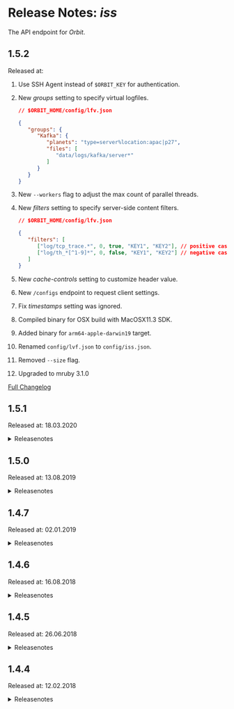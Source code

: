 # Release Notes: _iss_

The API endpoint for _Orbit_.

## 1.5.2

Released at:

1. Use SSH Agent instead of `$ORBIT_KEY` for authentication.

2. New _groups_ setting to specify virtual logfiles.
   ```json
   // $ORBIT_HOME/config/lfv.json

   {
      "groups": {
         "Kafka": {
            "planets": "type=server%location:apac|p27",
            "files": [
               "data/logs/kafka/server*"
            ]
         }
      }
   }
   ```

3. New `--workers` flag to adjust the max count of parallel threads.

4. New _filters_ setting to specify server-side content filters.
   ```json
   // $ORBIT_HOME/config/lfv.json

   {
      "filters": [
         ["log/tcp_trace.*", 0, true, "KEY1", "KEY2"], // positive case
         ["log/th_*[^1-9]*", 0, false, "KEY1", "KEY2"] // negative case
      ]
   }
   ```

5. New _cache-controls_ setting to customize header value.

6. New `/configs` endpoint to request client settings.

7. Fix _timestamps_ setting was ignored.

8. Compiled binary for OSX build with MacOSX11.3 SDK.

9. Added binary for `arm64-apple-darwin19` target.

10. Renamed `config/lvf.json` to `config/iss.json`.

11. Removed `--size` flag.

12. Upgraded to mruby 3.1.0

[Full Changelog](https://github.com/katzer/iss/compare/1.5.1...HEAD)

## 1.5.1

Released at: 18.03.2020

<details><summary>Releasenotes</summary>
<p>

1. Singularized folder names.

2. Hot reload of lfv.json when received `SIGUSR1`.

3. Fixed potential memory leaks.

4. Compiled binary for OSX build with MacOS 10.15 SDK.

5. Upgraded to mruby 2.1.0

[Full Changelog](https://github.com/katzer/iss/compare/1.5.0...1.5.1)
</details>

## 1.5.0

Released at: 13.08.2019

<details><summary>Releasenotes</summary>
<p>

1. Added support for `ECDSA` for both key exchange and host key algorithms.

2. Updated `/logs` endpoint to return list in sorted order.

3. Updated `/jobs` endpoint to include run count and most recent timestamp.

4. Changed `/reports` endpoint to return timestamps as integers.

5. Fixed `/logs/{path}` endpoint failed to load files with null lines.

6. Fixed crash during shutdown when received SIGTERM or similar.

7. Fixed memory leak when converting LATIN-9 encoded files.

8. Renamed `--host` flag to `--bind`.

9. Compiled binary for OSX build with MacOSX10.13 SDK (Darwin17).

10. Upgraded to mruby 2.0.1

</p>

[Full Changelog](https://github.com/katzer/iss/compare/1.4.7...1.5.0)
</details>

## 1.4.7

Released at: 02.01.2019

<details><summary>Releasenotes</summary>
<p>

1. Dropped compatibility with orbit v1.4.6 due to breaking changes in _fifa_.

2. Removed LVAR section for non test builds.

3. Upgraded to mruby 2.0.0

</p>

[Full Changelog](https://github.com/katzer/iss/compare/1.4.6...1.4.7)
</details>

## 1.4.6

Released at: 16.08.2018

<details><summary>Releasenotes</summary>
<p>

1. Compatibility with _ski_ v1.4.6

2. Support for deflated transfer encoding.

3. Convert files with LATIN-9 charset encoding to UTF-8.
   ```json
   // $ORBIT_HOME/config/lfv.json
   
   {
      "encodings": {
        "km/cfg/tcp_config": "latin"
      }
   }
   ```
4. Handle every request within its own process.

5. Cache several API endpoint results on client side that wont change frequently.

6. New `--cleanup` flag to adjust the interval to cleanup forked processes.

7. Ensure that _fifa_ does not include ansi colors in its output.

8. Increase MacOSX min SDK version from 10.5 to to 10.11.

9. Remove 32-bit build targets.

</p>

[Full Changelog](https://github.com/katzer/iss/compare/1.4.5...1.4.6)
</details>

## 1.4.5

Released at: 26.06.2018

<details><summary>Releasenotes</summary>
<p>

1. Great performance improvements by factor 15.

2. API routes have been redesign without having an `/api` prefix.
   ```
   $ iss --routes
   GET /embed/lfv/{planet}
   GET /jobs
   GET /jobs/{job_id}/reports
   GET /jobs/{job_id}/reports/{id}/results
   GET /planets
   GET /planets/{id}
   GET /planets/{id}/logs
   GET /planets/{id}/logs/{path}
   GET /stats
   GET /stats/{type}/count
   GET /stats/{type}/list
   HEAD /ping
   ```
3. New `HEAD /ping` route for better monitoring and `GET /embed` to embed the app.

4. The config settings for the log file viewer has been redesign and extended to the timestamps.
   ```json
   // $ORBIT_HOME/config/lfv.json
   
   {
     "planets": "type=server%location:apac|p27",
     "files": ["km/log/tcp_trace.*","legato/log/th_*[^1-9][^2-9]","km/cfg/tcp_config"],
   
     "timestamps": [
       ["km/log/tcp_trace.*", 0, "Node",       0, 21, "d.m.y H:i:s.u"],
       ["legato/log/th_*",    0, "KM receive", 0, 26, "d.m.Y H:i:s.u"]
     ]
   }
   ```
   - `planets` is a single string that will be used to invoke _fifa_.
   - `files` is an array of path names who follow the syntax of [fnmatch(3)](http://man7.org/linux/man-pages/man3/fnmatch.3.html).
   - `timestamps` specifies which files contains timestamps and where to find them in each line.

5. New `--timeout` flag to adjust the read timeout of a socket.

6. New `--size` flag to adjust the size of the connection pool.

7. Server continues to run when SIGPIPE or SISSYS signal has been received.

8. Log date, time and signal on graceful shut-down.

9. Fixed various memory leaks.

10. Reduced memory footprint.

</p>

[Full Changelog](https://github.com/katzer/iss/compare/1.4.5...1.4.6)
</details>

## 1.4.4

Released at: 12.02.2018

<details><summary>Releasenotes</summary>
<p>

Initial release

```
$ usage: iss [options...]
Options:
-e, --environment The environment to run the server with
-h, --host        The host to bind the local server on
                  Defaults to: 0.0.0.0
-p, --port        The port number to start the local server on
                  Defaults to: 1974
-r, --routes      Print out all defined routes
-h, --help        This help text
-v, --version     Show version number
```

All endpoints have the `/api/` prefix and usually return a JSON encoded result set.

```
$ iss --routes
GET /api/stats
GET /api/stats/{type}/count
GET /api/stats/{type}/list
GET /api/jobs
GET /api/jobs/{job_id}/reports
GET /api/jobs/{job_id}/reports/{id}/results
GET /api/lfv/planets
GET /api/lfv/planets/{id}/files
GET /api/lfv/planets/{id}/file
```

For example to get the total number of planets with type of _web_:

```
$ curl localhost:1974/api/stats/web/count
```

The tool expects to find the index.html file and related ressources under `$ORBIT_HOME/public/iss`. The file `$ORBIT_HOME/public/iss/index.html` maps to `localhost:1974/iss/index.html`.

</p>

[Full Changelog](https://github.com/katzer/iss/compare/e8a9c6f8e1787757c35c2708800affea78fe656d...1.4.4)
</details>
